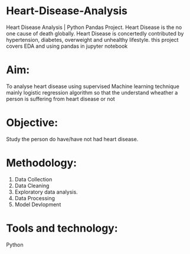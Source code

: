 # Heart-Disease-Analysis
Heart Disease Analysis | Python Pandas Project. Heart Disease is the no one cause of death globally. Heart Disease is concertedly contributed by hypertension, diabetes, overweight and unhealthy lifestyle. this project covers EDA and using pandas in jupyter notebook
# Aim:
To analyse heart disease using supervised Machine learning technique mainly logistic regression algorithm so that the understand wheather a person is suffering from heart disease or not
# Objective:
Study the person do have/have not had heart disease.
# Methodology: 
1. Data Collection
2. Data Cleaning
3. Exploratory data analysis.
4. Data Processing
5. Model Devlopment
# Tools and technology:
Python


